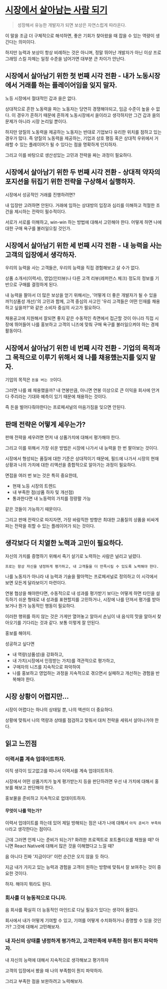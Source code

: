 # [시장에서 살아남는 사람 되기](https://evan-moon.github.io/2023/05/07/improve-my-career/)

> 성장해서 유능한 개발자가 되면 보상은 자연스럽게 따라온다.

이 말을 조금 더 구체적으로 해석하면, 좋은 기회가 찾아왔을 때 잡을 수 있는 역량이 생긴다는 의미이다.

하지만 능력과 보상이 항상 비례하는 것은 아니며, 정말 뛰어난 개발자가 아닌 이상 프로그래밍 스킬 자체는 일정 수준을 넘어가면 대부분 큰 차이가 안난다.

## 시장에서 살아남기 위한 첫 번째 시각 전환 - 내가 노동시장에서 거래를 하는 플레이어임을 잊지 말자.

노등 시장에서 절대적인 갑과 을은 없다.

상대적으로 흔한 노동력을 파는 노동자는 당연히 경쟁해야되고, 임금 수준이 높을 수 없다. 이 경우가 흔하기 때문에 흔하게 노동시장에서 을이라고 생각하지만 그건 갑과 을의 문제가 아니라 시장 논리일 뿐이다.

하지만 양질의 노동력을 제공하는 노동자는 반대로 기업보다 유리한 위치를 점하고 있는 경우가 많다. 즉 양질의 노동력을 제공하는, 기업과 상호 평등 혹은 상대적 우위에서 거래할 수 있는 플레이어가 될 수 있다는 점을 명확하게 인지하자.

그리고 이를 바탕으로 생산성있는 고민과 전략을 짜는 과정이 필요하다.

## 시장에서 살아남기 위한 두 번째 시각 전환 - 상대적 약자의 포지션을 뒤집기 위한 전략을 구상해서 실행하자.

시장에서 성공적인 거래를 진행하려면?

내 입장만 고려하면 안된다. 거래에 임하는 상대방의 입장과 심리를 이해하고 적절한 조건을 제시하는 전략이 필수적이다.

서로가 서로를 이해하고, win-win 하는 방법에 대해서 고민해야 한다. 어떻게 하면 나에 대한 구매 욕구를 불러일으킬 것인가.

## 시장에서 살아남기 위한 세 번째 시각 전환 - 내 능력을 사는 고객의 입장에서 생각하자.

우리의 능력을 사는 고객들은, 우리의 능력을 직접 경험해보고 살 수가 없다.

상품 소개서(이력서), 영업(인터뷰)나 다른 고객 리뷰(레퍼런스 체크) 정도의 정보를 기반으로 구매를 결정하게 된다.

내 능력을 팔아서 더 많은 보상을 얻기 위해서는, '어떻게 더 좋은 개발자가 될 수 있을까?(상품성 개선)'의 고민과 함께, 고객 중심의 사고인 '우리 고객들은 어떤 인재를 채용하고 싶을까?'와 같은 소비자 중심의 사고가 필요하다.

채용공고에 지원해서 잘되면 좋지 같은 수동적인 측면에서 접근할 것이 아니라 직접 시장에 뛰어들어 나를 홍보하고 고객의 니즈에 맞춰 구매 욕구를 불러일으켜야 하는 경제활동이다.

## 시장에서 살아남기 위한 네 번째 시각 전환 - 기업의 목적과 그 목적으로 이루기 위해서 왜 나를 채용했는지를 잊지 말자.

기업의 목적은 `돈을 버는 것`이다.

그러면 나를 왜 채용했을까? 내 연봉만큼, 아니면 연봉 이상으로 큰 이익을 회사에 안겨다 주리라는 기대와 예측이 있기 때문에 채용하는 것이다.

즉 돈을 벌어다줘야한다는 프로페셔널의 마음가짐을 잊으면 안된다.

## 판매 전략은 어떻게 세우는가?

판매 전략을 세우려면 먼저 내 상품가치에 대해서 평가해야 한다.

그리고 이를 위해서 가장 쉬운 방법은 시장에 나가서 내 능력을 한 번 팔아보는 것이다.

시장에서 형성되는 품질에 대한 기준은 상대적이기 때문에, 필드에 나가서 시장의 현재 상황과 나의 가치에 대한 리액션을 종합적으로 알아가는 과정이 필요하다.

면접을 여러 번 보는 것은 특히 중요한데,

- 현재 노등 시장의 트렌드
- 내 부족한 점(상품 하자 및 개선점)
- 통과한다면 내 노동력의 가치를 정량활 가능

같은 것들이 가능하기 때문이다.

그리고 판매 전략으로 따지자면, 가장 바람직한 방향은 최대한 고품질의 상품을 비싸게 파는 전략을 취할 수 있는 플레이어가 되는 것이다.

## 생각보다 더 치열한 노력과 고민이 필요하다.

자신의 가치를 증명하기 위해서 죽기 살기로 노력하는 사람은 널리고 널렸다.

`프로는 항상 자신을 냉정하게 평가하고, 내 고객들을 더 만족시킬 수 있도록 노력해야 한다.`

나를 노동자가 아니라 내 능력과 기술을 팔아먹는 프로페셔널로 정의하고 이 시각에서 보면 모든게 달라보이기 마련이다.

연봉 협상을 해야한다면, 수동적으로 내 성과를 평가받기 보다는 어떻게 하면 타인을 설득하기 쉬운 형태로 내 성과를 표현할지를 고민하거나, 시장에 나를 던져서 평가를 받아보거나 뭔가 능동적인 행동이 필요하다.

이러한 행위를 하지 않는 것은 가게만 열어놓고 알아서 손님이 내 음식의 맛을 알아서 찾아오기를 기다리는 것과 같다. 보통 이렇게 잘 안된다.

홍보를 해야지.

성공하고 싶다면

- 내 역량(상품성)을 강화하고,
- 내 가치(시장에서 인정받는 가치)를 객관적으로 평가하고,
- 구매자의 니즈를 지속적으로 파악하여
- 나를 홍보하고 영업하는 과정을 지속적으로 겪으면서 실패하고 개선하는 경험을 반복해야 한다.

## 시장 상황이 어렵지만...

시장이 어렵다는 하나의 상태일 뿐, 나의 액션이 더 중요하다.

상황에 맞춰서 나의 역량과 상태를 점검하고 맞춰서 대처 전략을 세워서 살아나가야 한다.

## 읽고 느낀점

### 이력서를 계속 업데이트하자.

이직 생각이 있고없고를 떠나서 이력서를 계속 업데이트하자.

시장에서 어떤 상품가치가 높게 평가받는지 등을 판단하려면 우선 내 가치에 대해서 홍보를 해보고 판단해야 한다.

홍보물을 준비하고 지속적으로 업데이트하자.

#### 무엇이 나를 막는가?

이력서 업데이트를 하는데 있어 제일 방해되는 점은 내가 나에 대해서 `아직 준비가 부족하다`라고 생각한다는 점이다.

근데 그러면 언제 나는 준비가 되는가? 화려한 프로젝트로 포트폴리오를 채웠을 때? 아니면 React Native에 대해서 많은 것을 이해했다고 느낄 때?

음 아니다 진짜 '지금이다!' 이런 순간은 오지 않을 듯 하다.

지금 내가 가지고 있는 능력과 경험을 고객이 원하는 방향에 맞춰서 잘 보여주는 것이 중요한 것이다.

하자. 해야지 뭐라도 된다.

### 회사를 더 능동적으로 다니자.

음 회사를 확실히 더 능동적인 마인드로 다닐 필요가 있다는 생각이 들었다.

회사에서 내가 어떻게 기여할 수 있고, 기여를 어떻게 수치화하거나 증명할 수 있을 것인가? 그것에 대해서 고민해보자.

### 내 자신의 상태를 냉정하게 평가하고, 고객만족에 부족한 점이 뭔지 파악하자.

내 자신의 능력에 대해서 지속적으로 생각해보고 평가하자

고객의 입장에서 봤을 때 나의 부족함이 뭔지 파악하자.

그리고 부족한 점을 보완하려고 노력해보자.
